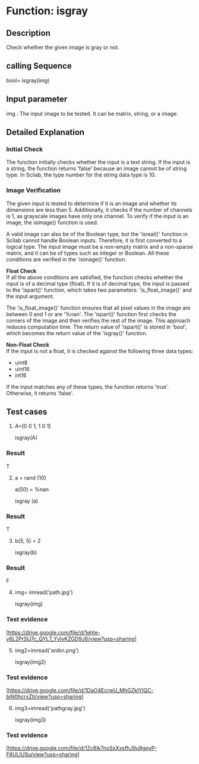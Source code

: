 # Function: isgray
## Description
Check whether the given image is gray or not.

## calling Sequence
bool= isgray(img)

## Input parameter
img : The input image to be tested. It can be matrix, string, or a image.

## Detailed Explanation

### Initial Check 
The function initially checks whether the input is a text string. If the input is a string, the function returns 'false' because an image cannot be of string type. In Scilab, the type number for the string data type is 10.

### Image Verification 
The given input is tested to determine if it is an image and whether its dimensions are less than 5. Additionally, it checks if the number of channels is 1, as grayscale images have only one channel. To verify if the input is an image, the isimage() function is used.

A valid image can also be of the Boolean type, but the 'isreal()' function in Scilab cannot handle Boolean inputs. Therefore, it is first converted to a logical type. The input image must be a non-empty matrix and a non-sparse matrix, and it can be of types such as integer or Boolean. All these conditions are verified in the 'isimage()' function.

**Float Check**  
If all the above conditions are satisfied, the function checks whether the input is of a decimal type (float). If it is of decimal type, the input is passed to the 'ispart()' function, which takes two parameters: 'is_float_image()' and the input argument. 

The 'is_float_image()' function ensures that all pixel values in the image are between 0 and 1 or are '%nan'. The 'ispart()' function first checks the corners of the image and then verifies the rest of the image. This approach reduces computation time. The return value of 'ispart()' is stored in 'bool', which becomes the return value of the 'isgray()' function.

**Non-Float Check**  
If the input is not a float, it is checked against the following three data types:  

* uint8
* uint16
* int16 

If the input matches any of these types, the function returns 'true'. Otherwise, it returns 'false'.

## Test cases
1. A=[0 0 1; 1 0 1]

   isgray(A)
### Result
T


2. a = rand (10)

   a(50) = %nan
   
   isgray (a)
### Result
T


3. b(5, 5) = 2

   isgray(b)
### Result
F


4.  img= imread('path.jpg')

    isgray(img)
### Test evidence
[https://drive.google.com/file/d/1ehte-v6L2PrSU7c_QYL7_YyIvKZGD9J6/view?usp=sharing]


5. img2=imread('anibn.png')

   isgray(img2)
### Test evidence
[https://drive.google.com/file/d/1DaO4EcrwU_MhGZklYIQC-biN0hcrxZti/view?usp=sharing]

6. img3=imread('pathgray.jpg')

   isgray(img3)
### Test evidence
[https://drive.google.com/file/d/1Zc6lk7noSxXxsfhJ9u9gpyP-F6ULIUSu/view?usp=sharing]
